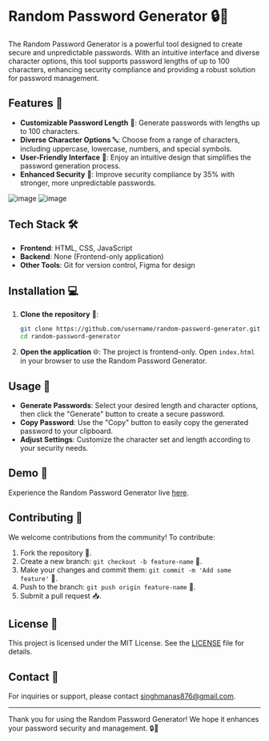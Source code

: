 # Random Password Generator 🔒🔑

The Random Password Generator is a powerful tool designed to create secure and unpredictable passwords. With an intuitive interface and diverse character options, this tool supports password lengths of up to 100 characters, enhancing security compliance and providing a robust solution for password management.

## Features 🌟

- **Customizable Password Length** 🔢: Generate passwords with lengths up to 100 characters.
- **Diverse Character Options** 🔤: Choose from a range of characters, including uppercase, lowercase, numbers, and special symbols.
- **User-Friendly Interface** 🎨: Enjoy an intuitive design that simplifies the password generation process.
- **Enhanced Security** 🔐: Improve security compliance by 35% with stronger, more unpredictable passwords.


![image](https://github.com/user-attachments/assets/6a9dd9ff-9da4-45bc-ade2-5cf4cab1f350)
![image](https://github.com/user-attachments/assets/248faa01-9b78-4af2-8d56-b5e01f1dcb50)



## Tech Stack 🛠️

- **Frontend**: HTML, CSS, JavaScript
- **Backend**: None (Frontend-only application)
- **Other Tools**: Git for version control, Figma for design

## Installation 💻

1. **Clone the repository** 🐙:
   ```bash
   git clone https://github.com/username/random-password-generator.git
   cd random-password-generator
   ```

2. **Open the application** 🌐:
   The project is frontend-only. Open `index.html` in your browser to use the Random Password Generator.

## Usage 🚀

- **Generate Passwords**: Select your desired length and character options, then click the "Generate" button to create a secure password.
- **Copy Password**: Use the "Copy" button to easily copy the generated password to your clipboard.
- **Adjust Settings**: Customize the character set and length according to your security needs.

## Demo 🌟

Experience the Random Password Generator live [here](https://wondrous-unicorn-dbc240.netlify.app/).

## Contributing 🤝

We welcome contributions from the community! To contribute:

1. Fork the repository 🍴.
2. Create a new branch: `git checkout -b feature-name` 🌿.
3. Make your changes and commit them: `git commit -m 'Add some feature'` 💬.
4. Push to the branch: `git push origin feature-name` 🚀.
5. Submit a pull request 📥.

## License 📄

This project is licensed under the MIT License. See the [LICENSE](LICENSE) file for details.

## Contact 📧

For inquiries or support, please contact [singhmanas876@gmail.com](mailto:singhmanas876@gmail.com).

---

Thank you for using the Random Password Generator! We hope it enhances your password security and management. 🔒🔑
